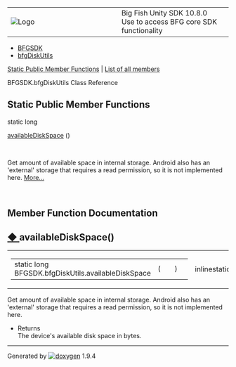 <table>
<colgroup>
<col style="width: 50%" />
<col style="width: 50%" />
</colgroup>
<tbody>
<tr class="odd">
<td><img src="Icon-100.png" alt="Logo" /></td>
<td><div id="projectname">
Big Fish Unity SDK<span id="projectnumber"> 10.8.0</span>
</div>
<div id="projectbrief">
Use to access BFG core SDK functionality
</div></td>
</tr>
</tbody>
</table>

  - [BFGSDK](namespace_b_f_g_s_d_k.html)
  - [bfgDiskUtils](class_b_f_g_s_d_k_1_1bfg_disk_utils.html)

[Static Public Member Functions](#pub-static-methods) | [List of all
members](class_b_f_g_s_d_k_1_1bfg_disk_utils-members.html)

BFGSDK.bfgDiskUtils Class Reference

##  Static Public Member Functions

static long 

[availableDiskSpace](class_b_f_g_s_d_k_1_1bfg_disk_utils.html#af0e78846a4941a818db2b629aa7eb24e)
()

 

Get amount of available space in internal storage. Android also has an
'external' storage that requires a read permission, so it is not
implemented here.
[More...](class_b_f_g_s_d_k_1_1bfg_disk_utils.html#af0e78846a4941a818db2b629aa7eb24e)  

 

## Member Function Documentation

## [◆ ](#af0e78846a4941a818db2b629aa7eb24e)availableDiskSpace()

<table>
<colgroup>
<col style="width: 50%" />
<col style="width: 50%" />
</colgroup>
<tbody>
<tr class="odd">
<td><table>
<tbody>
<tr class="odd">
<td>static long BFGSDK.bfgDiskUtils.availableDiskSpace</td>
<td>(</td>
<td></td>
<td>)</td>
<td></td>
</tr>
</tbody>
</table></td>
<td><span class="mlabels"><span class="mlabel">inline</span><span class="mlabel">static</span></span></td>
</tr>
</tbody>
</table>

Get amount of available space in internal storage. Android also has an
'external' storage that requires a read permission, so it is not
implemented here.

  - Returns  
    The device's available disk space in bytes.

-----

Generated
by [![doxygen](doxygen.svg)](https://www.doxygen.org/index.html) 1.9.4
